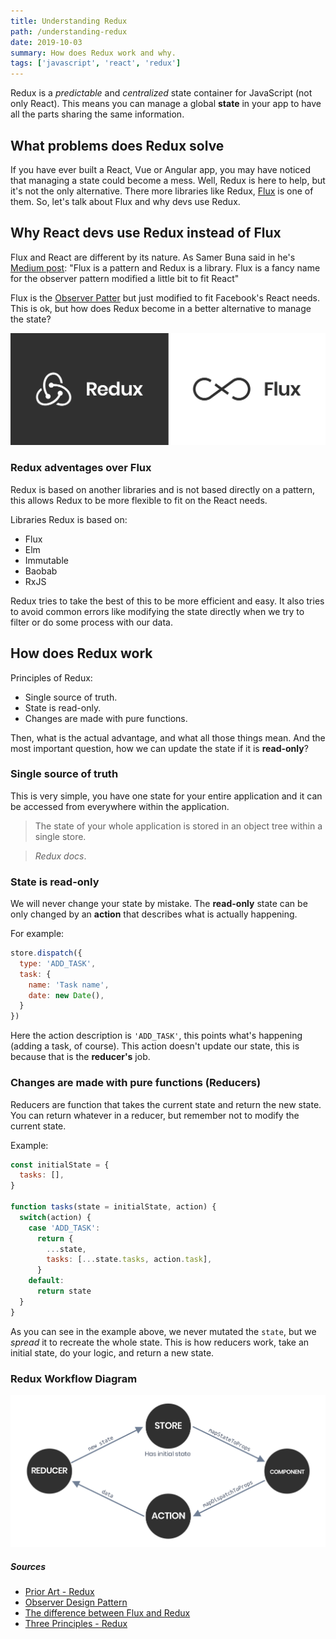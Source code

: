 ```yaml
---
title: Understanding Redux
path: /understanding-redux
date: 2019-10-03
summary: How does Redux work and why.
tags: ['javascript', 'react', 'redux']
---
```

 
Redux is a *predictable* and *centralized* state container for JavaScript (not only React).
This means you can manage a global **state** in your app to have all the parts sharing the same information.

## What problems does Redux solve
If you have ever built a React, Vue or Angular app, you may have noticed that managing a state could become a mess.
Well, Redux is here to help, but it's not the only alternative. There more libraries like Redux, [Flux](https://facebook.github.io/flux/) is one of them.
So, let's talk about Flux and why devs use Redux.

## Why React devs use Redux instead of Flux
Flux and React are different by its nature. As Samer Buna said in he's [Medium post](https://medium.com/edge-coders/the-difference-between-flux-and-redux-71d31b118c1): "Flux is a pattern and Redux is a library.
Flux is a fancy name for the observer pattern modified a little bit to fit React"

Flux is the [Observer Patter](https://sourcemaking.com/design_patterns/observer) but just modified to fit Facebook's React needs.
This is ok, but how does Redux become in a better alternative to manage the state?

![Redux vs Flux](./images/redux-vs-flux.png)

### Redux adventages over Flux
Redux is based on another libraries and is not based directly on a pattern, this allows Redux to be more flexible to fit on the React needs.

Libraries Redux is based on:
- Flux
- Elm
- Immutable
- Baobab
- RxJS

Redux tries to take the best of this to be more efficient and easy. It also tries to avoid common errors like modifying the state directly when we try to filter or do some process with our data.

## How does Redux work
Principles of Redux:
- Single source of truth.
- State is read-only.
- Changes are made with pure functions.

Then, what is the actual advantage, and what all those things mean.
And the most important question, how we can update the state if it is **read-only**?

### Single source of truth
This is very simple, you have one state for your entire application and it can be accessed from everywhere within the application.
> The state of your whole application is stored in an object tree within a single store.

> *Redux docs*.

### State is read-only
We will never change your state by mistake.
The **read-only** state can be only changed by an **action** that describes what is actually happening.

For example:

```javascript
store.dispatch({
  type: 'ADD_TASK',
  task: {
    name: 'Task name',
    date: new Date(),
  }
})
```

Here the action description is `'ADD_TASK'`, this points what's happening (adding a task, of course).
This action doesn't update our state, this is because that is the **reducer's** job.

### Changes are made with pure functions (Reducers)
Reducers are function that takes the current state and return the new state.
You can return whatever in a reducer, but remember not to modify the current state.

Example:
```javascript
const initialState = {
  tasks: [],
}

function tasks(state = initialState, action) {
  switch(action) {
    case 'ADD_TASK':
      return {
        ...state,
        tasks: [...state.tasks, action.task],
      }
    default:
      return state
  }
}
```

As you can see in the example above, we never mutated the `state`, but we *spread* it to recreate the whole state.
This is how reducers work, take an initial state, do your logic, and return a new state.

### Redux Workflow Diagram
![Redux Workflow Diagram](./images/redux-diagram.png)


##### Sources
- [Prior Art - Redux](https://redux.js.org/introduction/prior-art)
- [Observer Design Pattern](https://sourcemaking.com/design_patterns/observer)
- [The difference between Flux and Redux](https://medium.com/edge-coders/the-difference-between-flux-and-redux-71d31b118c1)
- [Three Principles - Redux](https://redux.js.org/introduction/three-principles)
